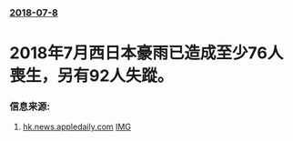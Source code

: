 ### [2018-07-8](/news/2018/07/8/index.md)

##### 
# 2018年7月西日本豪雨已造成至少76人喪生，另有92人失蹤。 




### 信息来源:

1. [hk.news.appledaily.com](https://hk.news.appledaily.com/international/realtime/article/20180708/58415499) [IMG](https://static.appledaily.hk/images/e-paper/vdo/20180708/720pix/1531021825_7f33.jpg)
